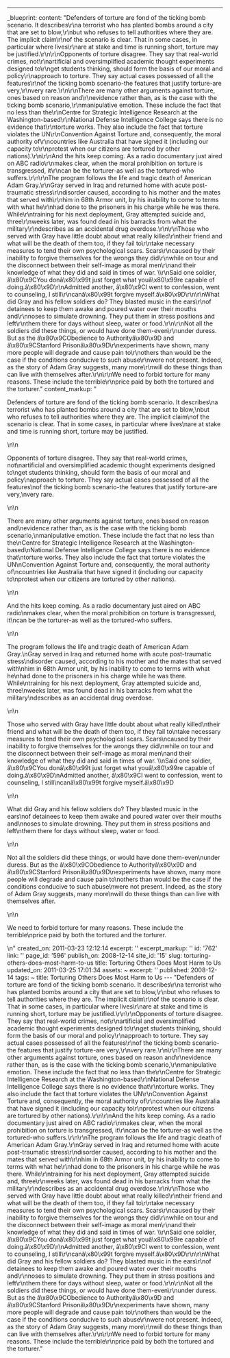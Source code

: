 ---
_blueprint:
  content: "Defenders of torture are fond of the ticking bomb scenario. It describes\r\na
    terrorist who has planted bombs around a city that are set to blow,\r\nbut who
    refuses to tell authorities where they are. The implicit claim\r\nof the scenario
    is clear. That in some cases, in particular where lives\r\nare at stake and time
    is running short, torture may be justified.\r\n\r\nOpponents of torture disagree.
    They say that real-world crimes, not\r\nartificial and oversimplified academic
    thought experiments designed to\r\nget students thinking, should form the basis
    of our moral and policy\r\napproach to torture. They say actual cases possessed
    of all the features\r\nof the ticking bomb scenario-the features that justify
    torture-are very,\r\nvery rare.\r\n\r\nThere are many other arguments against
    torture, ones based on reason and\r\nevidence rather than, as is the case with
    the ticking bomb scenario,\r\nmanipulative emotion. These include the fact that
    no less than the\r\nCentre for Strategic Intelligence Research at the Washington-based\r\nNational
    Defense Intelligence College says there is no evidence that\r\ntorture works.
    They also include the fact that torture violates the UN\r\nConvention Against
    Torture and, consequently, the moral authority of\r\ncountries like Australia
    that have signed it (including our capacity to\r\nprotest when our citizens are
    tortured by other nations).\r\n\r\nAnd the hits keep coming. As a radio documentary
    just aired on ABC radio\r\nmakes clear, when the moral prohibition on torture
    is transgressed, it\r\ncan be the torturer-as well as the tortured-who suffers.\r\n\r\nThe
    program follows the life and tragic death of American Adam Gray.\r\nGray served
    in Iraq and returned home with acute post-traumatic stress\r\ndisorder caused,
    according to his mother and the mates that served with\r\nhim in 68th Armor unit,
    by his inability to come to terms with what he\r\nhad done to the prisoners in
    his charge while he was there. While\r\ntraining for his next deployment, Gray
    attempted suicide and, three\r\nweeks later, was found dead in his barracks from
    what the military\r\ndescribes as an accidental drug overdose.\r\n\r\nThose who
    served with Gray have little doubt about what really killed\r\ntheir friend and
    what will be the death of them too, if they fail to\r\ntake necessary measures
    to tend their own psychological scars. Scars\r\ncaused by their inability to forgive
    themselves for the wrongs they did\r\nwhile on tour and the disconnect between
    their self-image as moral men\r\nand their knowledge of what they did and said
    in times of war. \\\r\nSaid one soldier, â\x80\x9CYou donâ\x80\x99t just forget
    what youâ\x80\x99re capable of doing.â\x80\x9D\r\nAdmitted another, â\x80\x9CI
    went to confession, went to counseling, I still\r\ncanâ\x80\x99t forgive myself.â\x80\x9D\r\n\r\nWhat
    did Gray and his fellow soldiers do? They blasted music in the ears\r\nof detainees
    to keep them awake and poured water over their mouths and\r\nnoses to simulate
    drowning. They put them in stress positions and left\r\nthem there for days without
    sleep, water or food.\r\n\r\nNot all the soldiers did these things, or would have
    done them-even\r\nunder duress. But as the â\x80\x9CObedience to Authorityâ\x80\x9D
    and â\x80\x9CStanford Prisonâ\x80\x9D\r\nexperiments have shown, many more people
    will degrade and cause pain to\r\nothers than would be the case if the conditions
    conducive to such abuse\r\nwere not present. Indeed, as the story of Adam Gray
    suggests, many more\r\nwill do these things than can live with themselves after.\r\n\r\nWe
    need to forbid torture for many reasons. These include the terrible\r\nprice paid
    by both the tortured and the torturer."
  content_markup: "<p>Defenders of torture are fond of the ticking bomb scenario.
    It describes\na terrorist who has planted bombs around a city that are set to
    blow,\nbut who refuses to tell authorities where they are. The implicit claim\nof
    the scenario is clear. That in some cases, in particular where lives\nare at stake
    and time is running short, torture may be justified.</p>\n\n<p>Opponents of torture
    disagree. They say that real-world crimes, not\nartificial and oversimplified
    academic thought experiments designed to\nget students thinking, should form the
    basis of our moral and policy\napproach to torture. They say actual cases possessed
    of all the features\nof the ticking bomb scenario-the features that justify torture-are
    very,\nvery rare.</p>\n\n<p>There are many other arguments against torture, ones
    based on reason and\nevidence rather than, as is the case with the ticking bomb
    scenario,\nmanipulative emotion. These include the fact that no less than the\nCentre
    for Strategic Intelligence Research at the Washington-based\nNational Defense
    Intelligence College says there is no evidence that\ntorture works. They also
    include the fact that torture violates the UN\nConvention Against Torture and,
    consequently, the moral authority of\ncountries like Australia that have signed
    it (including our capacity to\nprotest when our citizens are tortured by other
    nations).</p>\n\n<p>And the hits keep coming. As a radio documentary just aired
    on ABC radio\nmakes clear, when the moral prohibition on torture is transgressed,
    it\ncan be the torturer-as well as the tortured-who suffers.</p>\n\n<p>The program
    follows the life and tragic death of American Adam Gray.\nGray served in Iraq
    and returned home with acute post-traumatic stress\ndisorder caused, according
    to his mother and the mates that served with\nhim in 68th Armor unit, by his inability
    to come to terms with what he\nhad done to the prisoners in his charge while he
    was there. While\ntraining for his next deployment, Gray attempted suicide and,
    three\nweeks later, was found dead in his barracks from what the military\ndescribes
    as an accidental drug overdose.</p>\n\n<p>Those who served with Gray have little
    doubt about what really killed\ntheir friend and what will be the death of them
    too, if they fail to\ntake necessary measures to tend their own psychological
    scars. Scars\ncaused by their inability to forgive themselves for the wrongs they
    did\nwhile on tour and the disconnect between their self-image as moral men\nand
    their knowledge of what they did and said in times of war. \\\nSaid one soldier,
    â\x80\x9CYou donâ\x80\x99t just forget what youâ\x80\x99re capable of doing.â\x80\x9D\nAdmitted
    another, â\x80\x9CI went to confession, went to counseling, I still\ncanâ\x80\x99t
    forgive myself.â\x80\x9D</p>\n\n<p>What did Gray and his fellow soldiers do? They
    blasted music in the ears\nof detainees to keep them awake and poured water over
    their mouths and\nnoses to simulate drowning. They put them in stress positions
    and left\nthem there for days without sleep, water or food.</p>\n\n<p>Not all
    the soldiers did these things, or would have done them-even\nunder duress. But
    as the â\x80\x9CObedience to Authorityâ\x80\x9D and â\x80\x9CStanford Prisonâ\x80\x9D\nexperiments
    have shown, many more people will degrade and cause pain to\nothers than would
    be the case if the conditions conducive to such abuse\nwere not present. Indeed,
    as the story of Adam Gray suggests, many more\nwill do these things than can live
    with themselves after.</p>\n\n<p>We need to forbid torture for many reasons. These
    include the terrible\nprice paid by both the tortured and the torturer.</p>\n"
  created_on: 2011-03-23 12:12:14
  excerpt: ''
  excerpt_markup: ''
  id: '762'
  link: ''
  page_id: '596'
  publish_on: 2008-12-14
  site_id: '15'
  slug: torturing-others-does-most-harm-to-us
  title: Torturing Others Does Most Harm to Us
  updated_on: 2011-03-25 17:01:34
assets: ~
excerpt: ''
published: 2008-12-14
tags: ~
title: Torturing Others Does Most Harm to Us
--- "Defenders of torture are fond of the ticking bomb scenario. It describes\r\na
  terrorist who has planted bombs around a city that are set to blow,\r\nbut who refuses
  to tell authorities where they are. The implicit claim\r\nof the scenario is clear.
  That in some cases, in particular where lives\r\nare at stake and time is running
  short, torture may be justified.\r\n\r\nOpponents of torture disagree. They say
  that real-world crimes, not\r\nartificial and oversimplified academic thought experiments
  designed to\r\nget students thinking, should form the basis of our moral and policy\r\napproach
  to torture. They say actual cases possessed of all the features\r\nof the ticking
  bomb scenario-the features that justify torture-are very,\r\nvery rare.\r\n\r\nThere
  are many other arguments against torture, ones based on reason and\r\nevidence rather
  than, as is the case with the ticking bomb scenario,\r\nmanipulative emotion. These
  include the fact that no less than the\r\nCentre for Strategic Intelligence Research
  at the Washington-based\r\nNational Defense Intelligence College says there is no
  evidence that\r\ntorture works. They also include the fact that torture violates
  the UN\r\nConvention Against Torture and, consequently, the moral authority of\r\ncountries
  like Australia that have signed it (including our capacity to\r\nprotest when our
  citizens are tortured by other nations).\r\n\r\nAnd the hits keep coming. As a radio
  documentary just aired on ABC radio\r\nmakes clear, when the moral prohibition on
  torture is transgressed, it\r\ncan be the torturer-as well as the tortured-who suffers.\r\n\r\nThe
  program follows the life and tragic death of American Adam Gray.\r\nGray served
  in Iraq and returned home with acute post-traumatic stress\r\ndisorder caused, according
  to his mother and the mates that served with\r\nhim in 68th Armor unit, by his inability
  to come to terms with what he\r\nhad done to the prisoners in his charge while he
  was there. While\r\ntraining for his next deployment, Gray attempted suicide and,
  three\r\nweeks later, was found dead in his barracks from what the military\r\ndescribes
  as an accidental drug overdose.\r\n\r\nThose who served with Gray have little doubt
  about what really killed\r\ntheir friend and what will be the death of them too,
  if they fail to\r\ntake necessary measures to tend their own psychological scars.
  Scars\r\ncaused by their inability to forgive themselves for the wrongs they did\r\nwhile
  on tour and the disconnect between their self-image as moral men\r\nand their knowledge
  of what they did and said in times of war. \\\r\nSaid one soldier, â\x80\x9CYou
  donâ\x80\x99t just forget what youâ\x80\x99re capable of doing.â\x80\x9D\r\nAdmitted
  another, â\x80\x9CI went to confession, went to counseling, I still\r\ncanâ\x80\x99t
  forgive myself.â\x80\x9D\r\n\r\nWhat did Gray and his fellow soldiers do? They blasted
  music in the ears\r\nof detainees to keep them awake and poured water over their
  mouths and\r\nnoses to simulate drowning. They put them in stress positions and
  left\r\nthem there for days without sleep, water or food.\r\n\r\nNot all the soldiers
  did these things, or would have done them-even\r\nunder duress. But as the â\x80\x9CObedience
  to Authorityâ\x80\x9D and â\x80\x9CStanford Prisonâ\x80\x9D\r\nexperiments have
  shown, many more people will degrade and cause pain to\r\nothers than would be the
  case if the conditions conducive to such abuse\r\nwere not present. Indeed, as the
  story of Adam Gray suggests, many more\r\nwill do these things than can live with
  themselves after.\r\n\r\nWe need to forbid torture for many reasons. These include
  the terrible\r\nprice paid by both the tortured and the torturer."
